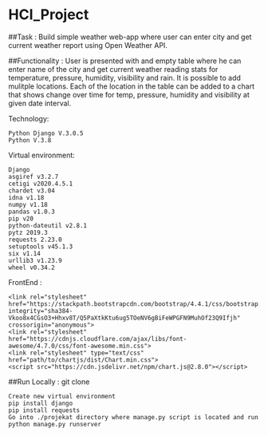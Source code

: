 # HCI_Project

##Task : 
    Build simple weather web-app where user can enter city and get current weather report using Open Weather API.

##Functionality : 
    User is presented with and empty table where he can enter name of the city and get current weather reading stats for temperature, pressure, humidity, visibility and rain.       It is possible to add mulitple locations. Each of the location in the table can be added to a chart that shows change over time for temp, pressure, humidity and visibility       at given date interval.
    
Technology: 

    Python Django V.3.0.5
    Python V.3.8
    
Virtual environment:

    Django
    asgiref v3.2.7
    cetigi v2020.4.5.1
    chardet v3.04
    idna v1.18
    numpy v1.18
    pandas v1.0.3
    pip v20
    python-dateutil v2.8.1
    pytz 2019.3
    requests 2.23.0
    setuptools v45.1.3
    six v1.14
    urllib3 v1.23.9
    wheel v0.34.2
    
FrontEnd : 

    <link rel="stylesheet" href="https://stackpath.bootstrapcdn.com/bootstrap/4.4.1/css/bootstrap.min.css" integrity="sha384-        Vkoo8x4CGsO3+Hhxv8T/Q5PaXtkKtu6ug5TOeNV6gBiFeWPGFN9MuhOf23Q9Ifjh" crossorigin="anonymous">
    <link rel="stylesheet" href="https://cdnjs.cloudflare.com/ajax/libs/font-awesome/4.7.0/css/font-awesome.min.css">
    <link rel="stylesheet" type="text/css" href="path/to/chartjs/dist/Chart.min.css">
    <script src="https://cdn.jsdelivr.net/npm/chart.js@2.8.0"></script>
 
 ##Run Locally : 
    git clone 
    
    Create new virtual environment 
    pip install django 
    pip install requests
    Go into ./projekat directory where manage.py script is located and run python manage.py runserver
    

 
